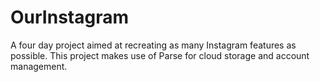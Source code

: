 # OurInstagram
A four day project aimed at recreating as many Instagram features as possible. This project makes use of Parse for cloud storage and account management.
